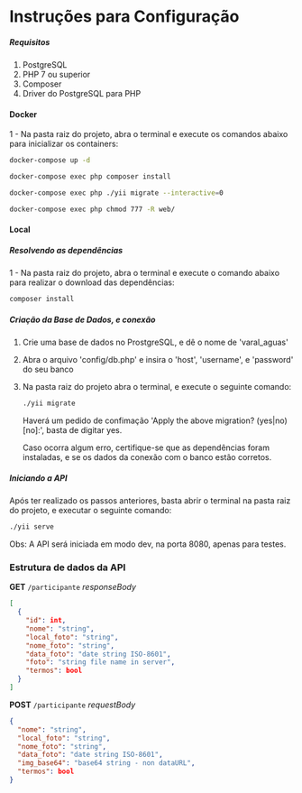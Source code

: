 # Instruções para Configuração

##### Requisitos

1. PostgreSQL
2. PHP 7 ou superior
3. Composer
4. Driver do PostgreSQL para PHP

#### Docker

1 - Na pasta raiz do projeto, abra o terminal e execute os comandos abaixo para inicializar os containers:

```bash
docker-compose up -d
```

```bash
docker-compose exec php composer install
```

```bash
docker-compose exec php ./yii migrate --interactive=0
```

```bash
docker-compose exec php chmod 777 -R web/
```

#### Local

##### Resolvendo as dependências

1 - Na pasta raiz do projeto, abra o terminal e execute o comando abaixo para realizar o download das dependências:

```bash
composer install
```

##### Criação da Base de Dados, e conexão

1. Crie uma base de dados no ProstgreSQL, e dê o nome de 'varal_aguas'

2. Abra o arquivo 'config/db.php' e insira o 'host', 'username', e 'password' do seu banco

3. Na pasta raiz do projeto abra o terminal, e execute o seguinte comando:

   ```bash
   ./yii migrate
   ```

   Haverá um pedido de confimação 'Apply the above migration? (yes|no) [no]:', basta de digitar yes.

   Caso ocorra algum erro, certifique-se que as dependências foram instaladas, e se os dados da conexão com o banco estão corretos.

##### Iniciando a API

Após ter realizado os passos anteriores, basta abrir o terminal na pasta raiz do projeto, e executar o seguinte comando:

```bash
./yii serve
```

Obs: A API será iniciada em modo dev, na porta 8080, apenas para testes.

### Estrutura de dados da API

**GET** `/participante` _responseBody_

```json
[
  {
    "id": int,
    "nome": "string",
    "local_foto": "string",
    "nome_foto": "string",
    "data_foto": "date string ISO-8601",
    "foto": "string file name in server",
    "termos": bool
  }
]
```

**POST** `/participante` _requestBody_

```json
{
  "nome": "string",
  "local_foto": "string",
  "nome_foto": "string",
  "data_foto": "date string ISO-8601",
  "img_base64": "base64 string - non dataURL",
  "termos": bool
}
```
